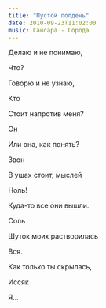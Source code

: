 ```yaml
---
title: "Пустой полдень"
date: 2010-09-23T11:02:00
music: Сансара - Города
---
```


Делаю и не понимаю,

Что?

Говорю и не узнаю,

Кто



Стоит напротив меня?

Он

Или она, как понять?

Звон



В ушах стоит, мыслей

Ноль!

Куда-то все они вышли.

Соль



Шуток моих растворилась

Вся.

Как только ты скрылась,

Иссяк



Я...
